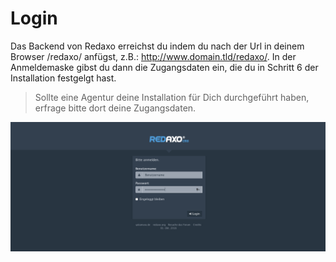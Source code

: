 # Login
Das Backend von Redaxo erreichst du indem du nach der Url in deinem Browser /redaxo/ anfügst, z.B.: http://www.domain.tld/redaxo/. 
In der Anmeldemaske gibst du dann die Zugangsdaten ein, die du in Schritt 6 der Installation festgelgt hast. 

> Sollte eine Agentur deine Installation für Dich durchgeführt haben, erfrage bitte dort deine Zugangsdaten. 

![Login](/assets/v5.2.0-login.png)

